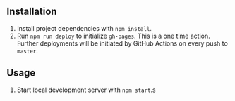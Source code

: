
## Installation

1. Install project dependencies with `npm install`.
1. Run `npm run deploy` to initialize `gh-pages`. This is a one time action. Further deployments will be initiated by GitHub Actions on every push to `master`.

## Usage

1. Start local development server with `npm start`.s